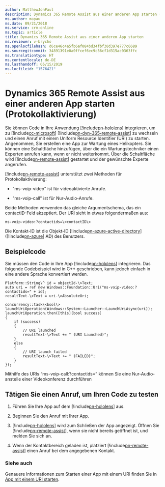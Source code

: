 ```yaml
---
author: MatthewJonPaul
description: Dynamics 365 Remote Assist aus einer anderen App starten (Protokollaktivierung)
ms.author: mapau
ms.date: 09/21/2018
ms.service: crm-online
ms.topic: article
title: Dynamics 365 Remote Assist aus einer anderen App starten
ms.reviewer: v-brycho
ms.openlocfilehash: d6ce46c4a5fb6af084bd34fbf30d397e777c6689
ms.sourcegitcommit: 34891391e0a0ffcef6ec9c56cf1d315ac0363ffc
ms.translationtype: HT
ms.contentlocale: de-DE
ms.lasthandoff: 05/15/2019
ms.locfileid: "1576421"
---
```

# <a name="launch-dynamics-365-remote-assist-from-another-app-protocol-activation"></a>Dynamics 365 Remote Assist aus einer anderen App starten (Protokollaktivierung)

Sie können Code in Ihre Anwendung [!include[pn-hololens](../includes/pn-hololens.md)] integrieren, um zu [!include[cc-microsoft](../includes/cc-microsoft.md)] [!include[pn-dyn-365-remote-assist](../includes/pn-dyn-365-remote-assist.md)] zu wechseln und einen Anruf mit einem Uniform Resource Identifier (URI) zu starten.
Angenommen, Sie erstellen eine App zur Wartung eines Helikopters. Sie können eine Schaltfläche hinzufügen, über die ein Wartungstechniker einen Experten anrufen kann, wenn er nicht weiterkommt. Über die Schaltfläche wird [!include[pn-remote-assist](../includes/pn-remote-assist.md)] gestartet und der gewünschte Experte angerufen.

[!include[pn-remote-assist](../includes/pn-remote-assist.md)] unterstützt zwei Methoden für Protokollaktivierung: 

-   "ms-voip-video" ist für videoaktivierte Anrufe.

-   "ms-voip-call" ist für Nur-Audio-Anrufe.

Beide Methoden verwenden das gleiche Argumentschema, das ein contactID-Feld akzeptiert.
Der URI sieht in etwas folgendermaßen aus:

`
ms-voip-video:?contactids=\<contactID\>
`

Die Kontakt-ID ist die Objekt-ID [!include[pn-azure-active-directory](../includes/pn-azure-active-directory.md)] ([!include[pn-azure](../includes/pn-azure.md)] AD) des Benutzers.

## <a name="code-sample"></a>Beispielcode

Sie müssen den Code in Ihre App [!include[pn-hololens](../includes/pn-hololens.md)] integrieren. Das folgende Codebeispiel wird in C++ geschrieben, kann jedoch einfach in eine andere Sprache konvertiert werden.

```
Platform::String\^ id = objectId-\>Text;
auto uri = ref new Windows::Foundation::Uri("ms-voip-video:?contactids=" + id);
resultText-\>Text = uri-\>AbsoluteUri; 

concurrency::task\<bool\> launchUriOperation(Windows::System::Launcher::LaunchUriAsync(uri));
launchUriOperation.then([this](bool success)   
{         
    if (success)         
    {             
        // URI launched  
        resultText-\>Text += " (URI Launched)"; 
    } 
    else         
    {             
        // URI launch failed             
        resultText-\>Text += " (FAILED)";
    }     
});  
```

Mithilfe des URIs “ms-voip-call:?contactids=” können Sie eine Nur-Audio- anstelle einer Videokonferenz durchführen

## <a name="place-a-call-to-test-your-code"></a>Tätigen Sie einen Anruf, um Ihren Code zu testen

1.  Führen Sie Ihre App auf dem [!include[pn-hololens](../includes/pn-hololens.md)] aus.

2.  Beginnen Sie den Anruf mit Ihrer App.

3.  [!include[pn-hololens](../includes/pn-hololens.md)] wird zum Schließen der App angezeigt. Öffnen Sie [!include[pn-remote-assist](../includes/pn-remote-assist.md)], wenn sie nicht bereits geöffnet ist, und melden Sie sich an.

4.  Wenn der Kontaktbereich geladen ist, platziert [!include[pn-remote-assist](../includes/pn-remote-assist.md)] einen Anruf bei dem angegebenen Kontakt.

### <a name="see-also"></a>Siehe auch

Genauere Informationen zum Starten einer App mit einem URI finden Sie in [App mit einem URI starten](<https://docs.microsoft.com/en-us/windows/uwp/launch-resume/launch-app-with-uri>).
